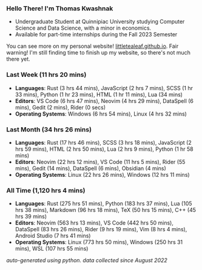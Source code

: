 
### Hello There! I'm Thomas Kwashnak

- Undergraduate Student at Quinnipiac University studying Computer Science and Data Science, with a minor in economics.
- Available for part-time internships during the Fall 2023 Semester

You can see more on my personal website! [littletealeaf.github.io](https://littletealeaf.github.io). Fair warning! I'm still finding time to finish up my website, so there's not much there yet.

### Last Week (11 hrs 20 mins)
- **Languages**: Rust (3 hrs 44 mins), JavaScript (2 hrs 7 mins), SCSS (1 hr 33 mins), Python (1 hr 23 mins), HTML (1 hr 11 mins), Lua (34 mins)
- **Editors**: VS Code (6 hrs 47 mins), Neovim (4 hrs 29 mins), DataSpell (6 mins), Gedit (2 mins), Rider (0 secs)
- **Operating Systems**: Windows (6 hrs 54 mins), Linux (4 hrs 32 mins)
    
### Last Month (34 hrs 26 mins)
- **Languages**: Rust (17 hrs 46 mins), SCSS (3 hrs 18 mins), JavaScript (2 hrs 59 mins), HTML (2 hrs 50 mins), Lua (2 hrs 9 mins), Python (1 hr 58 mins)
- **Editors**: Neovim (22 hrs 12 mins), VS Code (11 hrs 5 mins), Rider (55 mins), Gedit (14 mins), DataSpell (6 mins), Obsidian (4 mins)
- **Operating Systems**: Linux (22 hrs 26 mins), Windows (12 hrs 11 mins)
    
### All Time (1,120 hrs 4 mins)
- **Languages**: Rust (275 hrs 51 mins), Python (183 hrs 37 mins), Lua (105 hrs 38 mins), Markdown (96 hrs 18 mins), TeX (50 hrs 15 mins), C++ (45 hrs 39 mins)
- **Editors**: Neovim (563 hrs 13 mins), VS Code (442 hrs 50 mins), DataSpell (83 hrs 26 mins), Rider (9 hrs 19 mins), Vim (8 hrs 4 mins), Android Studio (7 hrs 41 mins)
- **Operating Systems**: Linux (773 hrs 50 mins), Windows (250 hrs 31 mins), WSL (107 hrs 55 mins)
    

*auto-generated using python. data collected since August 2022*
